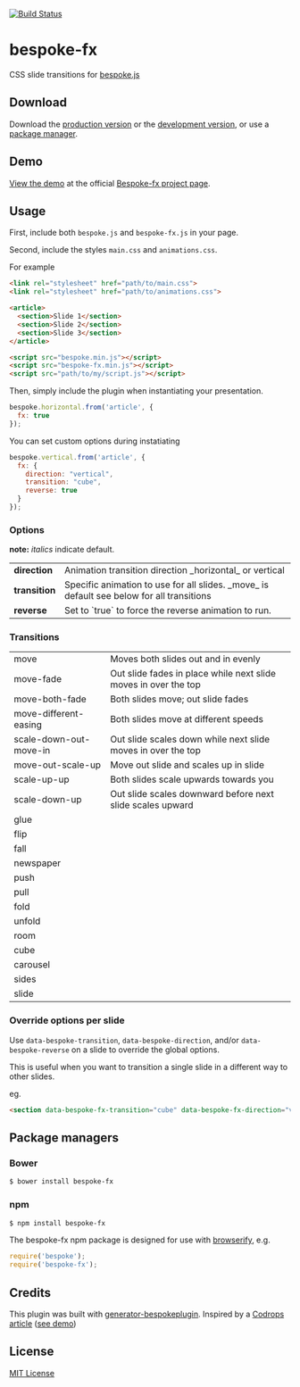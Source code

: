 [![Build Status](https://secure.travis-ci.org/ebow/bespoke-fx.png?branch=master)](https://travis-ci.org/ebow/bespoke-fx)

# bespoke-fx

CSS slide transitions for [bespoke.js](https://github.com/markdalgleish/bespoke.js)

## Download

Download the [production version][min] or the [development version][max], or use a [package manager](#package-managers).

[min]: https://raw.github.com/ebow/bespoke-fx/master/dist/bespoke-fx.min.js
[max]: https://raw.github.com/ebow/bespoke-fx/master/dist/bespoke-fx.js

## Demo

[View the demo](http://ebow.github.io/bespoke-fx/) at the official [Bespoke-fx project page](http://ebow.github.io/bespoke-fx/).

## Usage

First, include both `bespoke.js` and `bespoke-fx.js` in your page.

Second, include the styles `main.css` and `animations.css`.

For example
```html
<link rel="stylesheet" href="path/to/main.css">
<link rel="stylesheet" href="path/to/animations.css">

<article>
  <section>Slide 1</section>
  <section>Slide 2</section>
  <section>Slide 3</section>
</article>

<script src="bespoke.min.js"></script>
<script src="bespoke-fx.min.js"></script>
<script src="path/to/my/script.js"></script>
```

Then, simply include the plugin when instantiating your presentation.

```js
bespoke.horizontal.from('article', {
  fx: true
});
```

You can set custom options during instatiating
```js
bespoke.vertical.from('article', {
  fx: {
    direction: "vertical",
    transition: "cube",
    reverse: true
  }
});
```

### Options
**note:** _italics_ indicate default.
<table>
  <tr>
    <td><strong>direction</strong></td><td>Animation transition direction _horizontal_ or vertical</td>
  </tr>
  <tr>
    <td><strong>transition</strong></td><td>Specific animation to use for all slides. _move_ is default see below for all transitions</td>
  </tr>
  <tr>
    <td><strong>reverse</strong></td><td>Set to `true` to force the reverse animation to run.</td>
  </tr>
</table>

### Transitions
<table>
  <tr><td>move</td><td>Moves both slides out and in evenly</td></tr>
  <tr><td>move-fade</td><td>Out slide fades in place while next slide moves in over the top</td></tr>
  <tr><td>move-both-fade</td><td>Both slides move; out slide fades</td></tr>
  <tr><td>move-different-easing</td><td>Both slides move at different speeds</td></tr>
  <tr><td>scale-down-out-move-in</td><td>Out slide scales down while next slide moves in over the top</td></tr>
  <tr><td>move-out-scale-up</td><td>Move out slide and scales up in slide</td></tr>
  <tr><td>scale-up-up</td><td>Both slides scale upwards towards you</td></tr>
  <tr><td>scale-down-up</td><td>Out slide scales downward before next slide scales upward</td></tr>
  <tr><td>glue</td></tr>
  <tr><td>flip</td></tr>
  <tr><td>fall</td></tr>
  <tr><td>newspaper</td></tr>
  <tr><td>push</td></tr>
  <tr><td>pull</td></tr>
  <tr><td>fold</td></tr>
  <tr><td>unfold</td></tr>
  <tr><td>room</td></tr>
  <tr><td>cube</td></tr>
  <tr><td>carousel</td></tr>
  <tr><td>sides</td></tr>
  <tr><td>slide</td></tr>
</table>

### Override options per slide

Use `data-bespoke-transition`, `data-bespoke-direction`, and/or `data-bespoke-reverse` on a slide to override the global options.

This is useful when you want to transition a single slide in a different way to other slides.

eg.

```html
<section data-bespoke-fx-transition="cube" data-bespoke-fx-direction="vertical" data-bespoke-fx-reverse="true">Slide</section>
```

## Package managers

### Bower

```bash
$ bower install bespoke-fx
```

### npm

```bash
$ npm install bespoke-fx
```

The bespoke-fx npm package is designed for use with [browserify](http://browserify.org/), e.g.

```js
require('bespoke');
require('bespoke-fx');
```

## Credits

This plugin was built with [generator-bespokeplugin](https://github.com/markdalgleish/generator-bespokeplugin).
Inspired by a [Codrops article](http://tympanus.net/codrops/2013/05/07/a-collection-of-page-transitions/) ([see demo](http://tympanus.net/Development/PageTransitions/))

## License

[MIT License](http://en.wikipedia.org/wiki/MIT_License)

